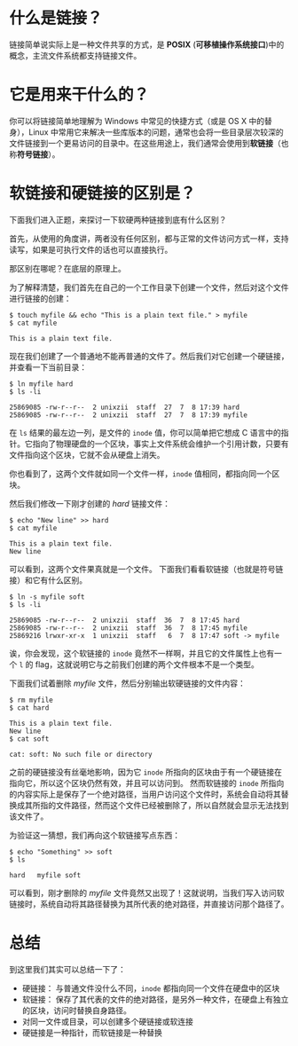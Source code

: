 # 什么是链接？

链接简单说实际上是一种文件共享的方式，是 **POSIX** (**可移植操作系统接口**)中的概念，主流文件系统都支持链接文件。

# 它是用来干什么的？

你可以将链接简单地理解为 Windows 中常见的快捷方式（或是 OS X 中的替身），Linux 中常用它来解决一些库版本的问题，通常也会将一些目录层次较深的文件链接到一个更易访问的目录中。在这些用途上，我们通常会使用到**软链接**（也称**符号链接**）。

# 软链接和硬链接的区别是？

下面我们进入正题，来探讨一下软硬两种链接到底有什么区别？

首先，从使用的角度讲，两者没有任何区别，都与正常的文件访问方式一样，支持读写，如果是可执行文件的话也可以直接执行。

那区别在哪呢？在底层的原理上。

为了解释清楚，我们首先在自己的一个工作目录下创建一个文件，然后对这个文件进行链接的创建：

```
$ touch myfile && echo "This is a plain text file." > myfile
$ cat myfile

This is a plain text file.
```

现在我们创建了一个普通地不能再普通的文件了。然后我们对它创建一个硬链接，并查看一下当前目录：

```
$ ln myfile hard
$ ls -li

25869085 -rw-r--r--  2 unixzii  staff  27  7  8 17:39 hard
25869085 -rw-r--r--  2 unixzii  staff  27  7  8 17:39 myfile
```

在 `ls` 结果的最左边一列，是文件的 `inode` 值，你可以简单把它想成 C 语言中的指针。它指向了物理硬盘的一个区块，事实上文件系统会维护一个引用计数，只要有文件指向这个区块，它就不会从硬盘上消失。

你也看到了，这两个文件就如同一个文件一样，`inode` 值相同，都指向同一个区块。

然后我们修改一下刚才创建的 *hard* 链接文件：

```
$ echo "New line" >> hard
$ cat myfile

This is a plain text file.
New line
```

可以看到，这两个文件果真就是一个文件。 下面我们看看软链接（也就是符号链接）和它有什么区别。

```
$ ln -s myfile soft
$ ls -li

25869085 -rw-r--r--  2 unixzii  staff  36  7  8 17:45 hard
25869085 -rw-r--r--  2 unixzii  staff  36  7  8 17:45 myfile
25869216 lrwxr-xr-x  1 unixzii  staff   6  7  8 17:47 soft -> myfile
```

诶，你会发现，这个软链接的 `inode` 竟然不一样啊，并且它的文件属性上也有一个 `l` 的 flag，这就说明它与之前我们创建的两个文件根本不是一个类型。

下面我们试着删除 *myfile* 文件，然后分别输出软硬链接的文件内容：

```
$ rm myfile
$ cat hard

This is a plain text file.
New line
$ cat soft

cat: soft: No such file or directory
```

之前的硬链接没有丝毫地影响，因为它 `inode` 所指向的区块由于有一个硬链接在指向它，所以这个区块仍然有效，并且可以访问到。 然而软链接的 `inode` 所指向的内容实际上是保存了一个绝对路径，当用户访问这个文件时，系统会自动将其替换成其所指的文件路径，然而这个文件已经被删除了，所以自然就会显示无法找到该文件了。

为验证这一猜想，我们再向这个软链接写点东西：

```
$ echo "Something" >> soft
$ ls

hard   myfile soft
```

可以看到，刚才删除的 *myfile* 文件竟然又出现了！这就说明，当我们写入访问软链接时，系统自动将其路径替换为其所代表的绝对路径，并直接访问那个路径了。

# 总结

到这里我们其实可以总结一下了：

- 硬链接： 与普通文件没什么不同，`inode` 都指向同一个文件在硬盘中的区块
- 软链接： 保存了其代表的文件的绝对路径，是另外一种文件，在硬盘上有独立的区块，访问时替换自身路径。
- 对同一文件或目录，可以创建多个硬链接或软连接
- 硬链接是一种指针，而软链接是一种替换

  

  